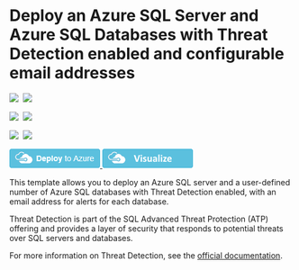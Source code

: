 # Deploy an Azure SQL Server and Azure SQL Databases with Threat Detection enabled and configurable email addresses

<IMG SRC="https://azbotstorage.blob.core.windows.net/badges/201-sql-threat-detection-db-policy-multiple-databases/PublicLastTestDate.svg" />&nbsp;
<IMG SRC="https://azbotstorage.blob.core.windows.net/badges/201-sql-threat-detection-db-policy-multiple-databases/PublicDeployment.svg" />&nbsp;

<IMG SRC="https://azbotstorage.blob.core.windows.net/badges/201-sql-threat-detection-db-policy-multiple-databases/FairfaxLastTestDate.svg" />&nbsp;
<IMG SRC="https://azbotstorage.blob.core.windows.net/badges/201-sql-threat-detection-db-policy-multiple-databases/FairfaxDeployment.svg" />&nbsp;

<IMG SRC="https://azbotstorage.blob.core.windows.net/badges/201-sql-threat-detection-db-policy-multiple-databases/BestPracticeResult.svg" />&nbsp;
<IMG SRC="https://azbotstorage.blob.core.windows.net/badges/201-sql-threat-detection-db-policy-multiple-databases/CredScanResult.svg" />&nbsp;

<a href="https://portal.azure.com/#create/Microsoft.Template/uri/https%3A%2F%2Fraw.githubusercontent.com%2FAzure%2Fazure-quickstart-templates%2Fmaster%2F201-sql-threat-detection-db-policy-multiple-databases%2Fazuredeploy.json" target="_blank">
    <img src="https://raw.githubusercontent.com/Azure/azure-quickstart-templates/master/1-CONTRIBUTION-GUIDE/images/deploytoazure.png"/>
</a>
<a href="http://armviz.io/#/?load=https%3A%2F%2Fraw.githubusercontent.com%2FAzure%2Fazure-quickstart-templates%2Fmaster%2F201-sql-threat-detection-db-policy-multiple-databases%2Fazuredeploy.json" target="_blank">
    <img src="https://raw.githubusercontent.com/Azure/azure-quickstart-templates/master/1-CONTRIBUTION-GUIDE/images/visualizebutton.png"/>
</a>

This template allows you to deploy an Azure SQL server and a user-defined number of Azure SQL databases with Threat Detection enabled, with an email address for alerts for each database.

Threat Detection is part of the SQL Advanced Threat Protection (ATP) offering and provides a layer of security that responds to potential threats over SQL servers and databases.

For more information on Threat Detection, see the [official documentation]( https://docs.microsoft.com/en-us/azure/sql-database/sql-database-threat-detection).
